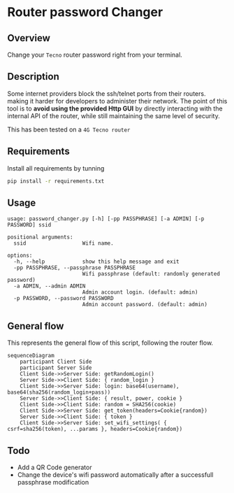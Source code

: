# Router password Changer

## Overview

Change your `Tecno` router password right from your terminal.

## Description

Some internet providers block the ssh/telnet ports from their routers. making it harder for developers to administer their network. The point of this tool is to **avoid using the provided Http GUI** by directly interacting with the internal API of the router, while still maintaining the same level of security.

This has been tested on a `4G Tecno router`

## Requirements

Install all requirements by tunning

```bash
pip install -r requirements.txt
```
## Usage 

```
usage: password_changer.py [-h] [-pp PASSPHRASE] [-a ADMIN] [-p PASSWORD] ssid

positional arguments:
  ssid                  Wifi name.

options:
  -h, --help            show this help message and exit
  -pp PASSPHRASE, --passphrase PASSPHRASE
                        Wifi passphrase (default: randomly generated password)
  -a ADMIN, --admin ADMIN
                        Admin account login. (default: admin)
  -p PASSWORD, --password PASSWORD
                        Admin account password. (default: admin)

```
## General flow

This represents the general flow of this script, following the router flow.

```mermaid
sequenceDiagram
    participant Client Side
    participant Server Side
    Client Side->>Server Side: getRandomLogin()
    Server Side->>Client Side: { random_login }
    Client Side->>Server Side: login: base64(username), base64(sha256(random_login+pass))
    Server Side->>Client Side: { result, power, cookie }
    Client Side->>Client Side: random = SHA256(cookie)
	Client Side->>Server Side: get_token(headers=Cookie{random})
	Server Side->>Client Side: { token }
	Client Side->>Server Side: set_wifi_settings( { csrf=sha256(token), ...params }, headers=Cookie{random})
```

## Todo 

- Add a QR Code generator
- Change the device's wifi password automatically after a successfull passphrase modification
